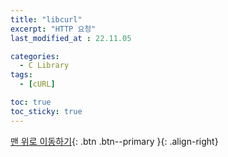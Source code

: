 ```yaml
---
title: "libcurl"
excerpt: "HTTP 요청"
last_modified_at : 22.11.05

categories:
  - C Library
tags:
  - [cURL]

toc: true
toc_sticky: true
---
```



[맨 위로 이동하기](#){: .btn .btn--primary }{: .align-right}